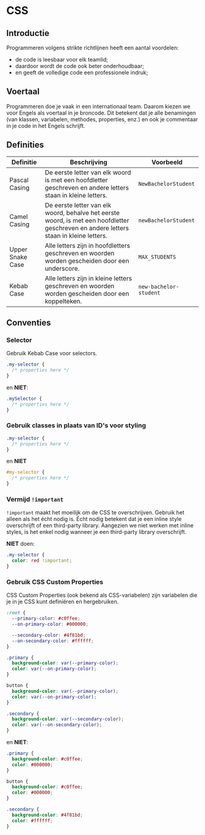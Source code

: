 # CSS

## Introductie

Programmeren volgens strikte richtlijnen heeft een aantal voordelen:

- de code is leesbaar voor elk teamlid;
- daardoor wordt de code ook beter onderhoudbaar;
- en geeft de volledige code een professionele indruk;

## Voertaal

Programmeren doe je vaak in een internationaal team. Daarom kiezen we voor
Engels als voertaal in je broncode. Dit betekent dat je alle benamingen (van
klassen, variabelen, methodes, properties, enz.) en ook je commentaar in je
code in het Engels schrijft.

## Definities

| Definitie        | Beschrijving                                                                                                                           | Voorbeeld              |
| ---------------- | -------------------------------------------------------------------------------------------------------------------------------------- | ---------------------- |
| Pascal Casing    | De eerste letter van elk woord is met een hoofdletter geschreven en andere letters staan in kleine letters.                            | `NewBachelorStudent`   |
| Camel Casing     | De eerste letter van elk woord, behalve het eerste woord, is met een hoofdletter geschreven en andere letters staan in kleine letters. | `newBachelorStudent`   |
| Upper Snake Case | Alle letters zijn in hoofdletters geschreven en woorden worden gescheiden door een underscore.                                         | `MAX_STUDENTS`         |
| Kebab Case       | Alle letters zijn in kleine letters geschreven en woorden worden gescheiden door een koppelteken.                                      | `new-bachelor-student` |

## Conventies

### Selector

Gebruik Kebab Case voor selectors.

```css
.my-selector {
  /* properties here */
}
```

en **NIET**:

```css
.mySelector {
  /* properties here */
}
```

### Gebruik classes in plaats van ID's voor styling

```css
.my-selector {
  /* properties here */
}
```

en **NIET**

```css
#my-selector {
  /* properties here */
}
```

### Vermijd `!important`

`!important` maakt het moeilijk om de CSS te overschrijven. Gebruik het alleen als het écht nodig is.
Écht nodig betekent dat je een inline style overschrijft of een third-party library. Aangezien we niet werken met inline styles, is het enkel nodig wanneer je een third-party library overschrijft.

**NIET** doen:

```css
.my-selector {
  color: red !important;
}
```

### Gebruik CSS Custom Properties

CSS Custom Properties (ook bekend als CSS-variabelen) zijn variabelen die je in je CSS kunt definiëren en hergebruiken.

```css
:root {
  --primary-color: #c0ffee;
  --on-primary-color: #000000;

  --secondary-color: #4f81bd;
  --on-secondary-color: #ffffff;
}

.primary {
  background-color: var(--primary-color);
  color: var(--on-primary-color);
}

button {
  background-color: var(--primary-color);
  color: var(--on-primary-color);
}

.secondary {
  background-color: var(--secondary-color);
  color: var(--on-secondary-color);
}
```

en **NIET**:

```css
.primary {
  background-color: #c0ffee;
  color: #000000;
}

button {
  background-color: #c0ffee;
  color: #000000;
}

.secondary {
  background-color: #4f81bd;
  color: #ffffff;
}
```
